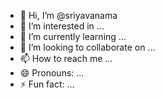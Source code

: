 - 👋 Hi, I’m @sriyavanama
- 👀 I’m interested in ...
- 🌱 I’m currently learning ...
- 💞️ I’m looking to collaborate on ...
- 📫 How to reach me ...
- 😄 Pronouns: ...
- ⚡ Fun fact: ...

<!---
sriyavanama/sriyavanama is a ✨ special ✨ repository because its `README.md` (this file) appears on your GitHub profile.
You can click the Preview link to take a look at your changes.
--->
